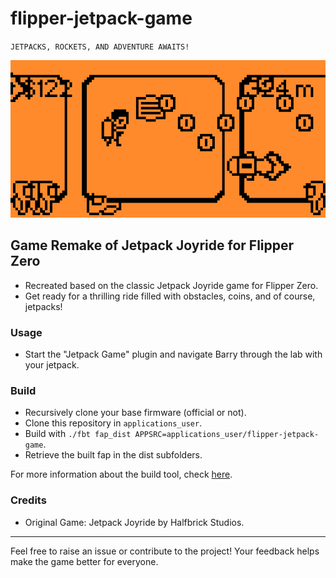 # flipper-jetpack-game

`JETPACKS, ROCKETS, AND ADVENTURE AWAITS!`

![JETRIDE](docs/screenshots/gameplay.png)

## Game Remake of Jetpack Joyride for Flipper Zero
- Recreated based on the classic Jetpack Joyride game for Flipper Zero.
- Get ready for a thrilling ride filled with obstacles, coins, and of course, jetpacks!

### Usage

- Start the "Jetpack Game" plugin and navigate Barry through the lab with your jetpack.

### Build

- Recursively clone your base firmware (official or not).
- Clone this repository in `applications_user`.
- Build with `./fbt fap_dist APPSRC=applications_user/flipper-jetpack-game`.
- Retrieve the built fap in the dist subfolders.

For more information about the build tool, check [here](https://github.com/flipperdevices/flipperzero-firmware/blob/dev/documentation/fbt.md).

### Credits

- Original Game: Jetpack Joyride by Halfbrick Studios.

---

Feel free to raise an issue or contribute to the project! Your feedback helps make the game better for everyone.
